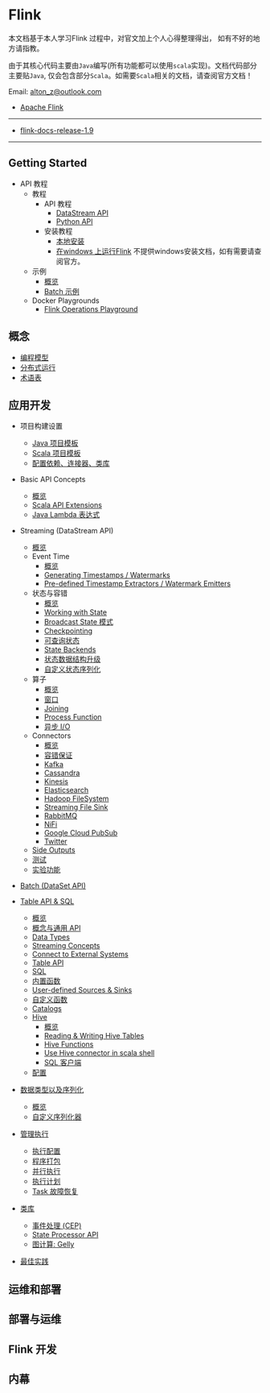 # Flink

本文档基于本人学习Flink 过程中，对官文加上个人心得整理得出， 如有不好的地方请指教。 

由于其核心代码主要由`Java`编写(所有功能都可以使用`scala`实现)。文档代码部分主要贴`Java`, 仅会包含部分`Scala`。如需要`Scala`相关的文档，请查阅官方文档！  

Email: alton_z@outlook.com

- [Apache Flink](docs/apache-flink.md)

---

- [flink-docs-release-1.9](docs/flink-docs-release-1.9.md)

---

## Getting Started
- API 教程
  - 教程
    - API 教程
      - [DataStream API](getting-started/tutorials/datastream_api.md)
      - [Python API](getting-started/tutorials/python_table_api.md)
    - 安装教程
      - [本地安装](getting-started/tutorials/local_setup.md)
      - [在windows 上运行Flink](getting-started/tutorials/flink_on_windows.md) 不提供windows安装文档，如有需要请查阅官方。
  - 示例
    - [概览](getting-started/example.md#示例)
    - [Batch 示例](getting-started/example.md#Batch示例)
  - Docker Playgrounds
    - [Flink Operations Playground](getting-started/docker-playgrounds/flink-operations-playground.md) 
    
## 概念
- [编程模型](concepts/programming-model.md)
- [分布式运行](concepts/runtime.md)
- [术语表](concepts/glossary.md)

## 应用开发
- 项目构建设置
  -   [Java 项目模板](dev/projectsetup/java_api_quickstart.md) 
  -   [Scala 项目模板](dev/projectsetup/scala_api_quickstart.md)
  -   [配置依赖、连接器、类库](dev/projectsetup/dependencies.md)
- Basic API Concepts
  -   [概览](dev/api_concepts.md)
  -   [Scala API Extensions](dev/scala_api_extensions.md)
  -   [Java Lambda 表达式](dev/java_lambdas.md)

- Streaming (DataStream API)
  - [概览](dev/datastream_api.md)
  - Event Time
    - [概览](dev/event_time.md)
    - [Generating Timestamps / Watermarks](dev/event_timestamps_watermarks.md)
    - [Pre-defined Timestamp Extractors / Watermark Emitters](dev/event_timestamp_extractors.md)
  - 状态与容错
    - [概览](dev/stream/state/overview.md)
    - [Working with State](dev/stream/state/state.md)
    - [Broadcast State 模式](dev/stream/state/broadcast_state.md)
    - [Checkpointing](dev/stream/state/checkpointing.md)
    - [可查询状态](dev/stream/state/queryable_state.md)
    - [State Backends](dev/stream/state/state_backends.md)
    - [状态数据结构升级](dev/stream/state/schema_evolution.md)
    - [自定义状态序列化](dev/stream/state/custom_serialization.md)
  - 算子
    - [概览](dev/stream/operators/overview.md)
    - [窗口](dev/stream/operators/windows.md)
    - [Joining](dev/stream/operators/joining.md)
    - [Process Function](dev/stream/operators/process_function.md)
    - [异步 I/O](dev/stream/operators/asyncio.md)
  - Connectors
    - [概览](dev/connectors/)
    - [容错保证](dev/connectors/guarantees.md)
    - [Kafka](dev/connectors/kafka.md)
    - [Cassandra](dev/connectors/cassandra.md)
    - [Kinesis](dev/connectors/kinesis.md)
    - [Elasticsearch](dev/connectors/elasticsearch.md)
    - [Hadoop FileSystem](dev/connectors/filesystem_sink.md)
    - [Streaming File Sink](dev/connectors/streamfile_sink.md)
    - [RabbitMQ](dev/connectors/rabbitmq.md)
    - [NiFi](dev/connectors/nifi.md)
    - [Google Cloud PubSub](dev/connectors/pubsub.md)
    - [Twitter](dev/connectors/twitter.md)
  - [Side Outputs](dev/stream/side_output.md)
  - [测试](dev/stream/testing.md)
  - [实验功能](dev/stream/experimental.md)

*   [Batch (DataSet API) ](dev/table/sqlClient.md#collapse-72)
*   [Table API &amp; SQL](dev/table/sqlClient.md#collapse-82)

    *   [概览](dev/table/)
    *   [概念与通用 API](dev/table/common.md)
    *   [Data Types](dev/table/types.md)
    *   [Streaming Concepts ](dev/table/sqlClient.md#collapse-85)
    *   [Connect to External Systems](dev/table/connect.md)
    *   [Table API](dev/table/tableApi.md)
    *   [SQL](dev/table/sql.md)
    *   [内置函数](dev/table/functions.md)
    *   [User-defined Sources &amp; Sinks](dev/table/sourceSinks.md)
    *   [自定义函数](dev/table/udfs.md)
    *   [Catalogs](dev/table/catalogs.md)
    *   [Hive ](dev/table/sqlClient.md#collapse-100)
        *   [概览](dev/table/hive/)
        *   [Reading &amp; Writing Hive Tables](dev/table/hive/read_write_hive.md)
        *   [Hive Functions](dev/table/hive/hive_functions.md)
        *   [Use Hive connector in scala shell](dev/table/hive/scala_shell_hive.md)
        *   [SQL 客户端](dev/table/sqlClient.md)
    *   [配置](dev/table/config.md)

*   [数据类型以及序列化 ](dev/table/sqlClient.md#collapse-108)

    *   [概览](dev/types_serialization.md)
    *   [自定义序列化器](dev/custom_serializers.md)

*   [管理执行 ](dev/table/sqlClient.md#collapse-111)

    *   [执行配置](dev/execution_configuration.md)
    *   [程序打包](dev/packaging.md)
    *   [并行执行](dev/parallel.md)
    *   [执行计划](dev/execution_plans.md)
    *   [Task 故障恢复](dev/task_failure_recovery.md)

*   [类库 ](dev/table/sqlClient.md#collapse-118)

    *   [事件处理 (CEP)](dev/libs/cep.md)
    *   [State Processor API](dev/libs/state_processor_api.md)
    *   [图计算: Gelly ](dev/table/sqlClient.md#collapse-121)

*   [最佳实践](dev/best_practices.md)

## 运维和部署
## 部署与运维
## Flink 开发
## 内幕